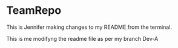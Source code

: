 # TeamRepo
This is Jennifer making changes to my README from the terminal.

This is me modifyng the readme file as per my branch Dev-A